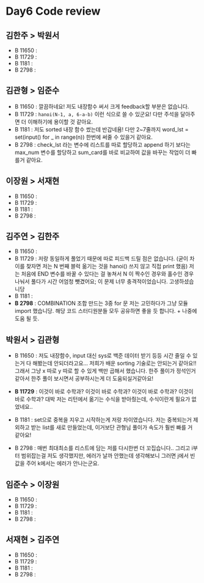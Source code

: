 # Day6 Code review

## 김한주 > 박원서
- B 11650 : 
- B 11729 :
- B 1181 :
- B 2798 :

## 김관형 > 임준수
- B 11650 : 깔끔하네요! 저도 내장함수 써서 크게 feedback할 부분은 없습니다.
- B 11729 : `hanoi(N-1, a, 6-a-b)` 이런 식으로 쓸 수 있군요! 다만 주석을 달아주면 더 이해하기에 용이할 것 같아요.
- B 1181 : 저도 sorted 내장 함수 썼는데 반갑네욤! 다만 2~7줄까지 word_lst = set(input() for _ in range(n)) 한번에 써줄 수 있을거 같아요.
- B 2798 : check_lst 라는 변수에 리스트를 따로 할당하고 append 하기 보다는 max_num 변수를 할당하고 sum_card를 바로 비교하여 값을 바꾸는 작업이 더 빠를거 같아요.

## 이장원 > 서재현
- B 11650 : 
- B 11729 :
- B 1181 :
- B 2798 :

## 김주연 > 김한주
- B 11650 : 
- B 11729 : 저랑 동일하게 풀었기 때문에 따로 피드백 드릴 점은 없습니다. (굳이 차이를 찾자면 저는 N 번째 블럭 옮기는 것을 hanoi() 쓰지 않고 직접 print 했음) 저는 처음에 END 변수를 바꿀 수 있다는 걸 놓쳐서 N 이 짝수인 경우와 홀수인 경우 나눠서 풀다가 시간 어엄청 뺏겼어요; 이 문제 너무 충격적이었습니다. 고생하셨습니당
- B 1181 :
- **B 2798** : COMBINATION 조합 만드는 3중 for 문 저는 고민하다가 그냥 모듈 import 했습니당. 해당 코드 스터디원분들 모두 공유하면 좋을 듯 합니다. + 나중에 도움 될 듯.

## 박원서 > 김관형
- B 11650 : 저도 내장함수, input 대신 sys로 백준 데이터 받기 등등 시간 줄일 수 있는거 다 해봤는데 안되더라고요... 저희가 배운 sorting 기술로는 안되는거 같아요!! 그래서 그냥 x 따로 y 따로 할 수 있게 백만 곱해서 했습니다. 한주 풀이가 정석인거 같아서 한주 풀이 보시면서 공부하시는게 더 도움되실거같아요!

- **B 11729** : 이것이 바로 수학과? 이것이 바로 수학과? 이것이 바로 수학과? 이것이 바로 수학과? 대박 저는 리턴에서 옮기는 수식을 받아줬는데, 수식이란게 필요가 없었네요..
- B 1181 : set으로 중복을 지우고 시작하는게 저랑 차이였습니다. 저는 중복되는거 제외하고 받는 list를 새로 만들었는데, 이거보단 관형님 풀이가 속도가 훨씬 빠를 거 같아요!
- B 2798 : 매번 최대최소를 리스트에 담는 저를 다시한번 더 꼬집습니다.. 그리고 i부터 범위잡는걸 저도 생각했지만, 에러가 날까 안했는데 생각해보니 그러면 j에서 빈값을 주어 k에서는 에러가 안나는군요.

## 임준수 > 이장원
- B 11650 : 
- B 11729 :
- B 1181 :
- B 2798 :

## 서재현 > 김주연
- B 11650 : 
- B 11729 :
- B 1181 :
- B 2798 :
